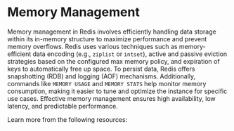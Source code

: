 # Memory Management

Memory management in Redis involves efficiently handling data storage within its in-memory structure to maximize performance and prevent memory overflows. Redis uses various techniques such as memory-efficient data encoding (e.g., `ziplist` or `intset`), active and passive eviction strategies based on the configured max memory policy, and expiration of keys to automatically free up space. To persist data, Redis offers snapshotting (RDB) and logging (AOF) mechanisms. Additionally, commands like `MEMORY USAGE` and `MEMORY STATS` help monitor memory consumption, making it easier to tune and optimize the instance for specific use cases. Effective memory management ensures high availability, low latency, and predictable performance.

Learn more from the following resources: